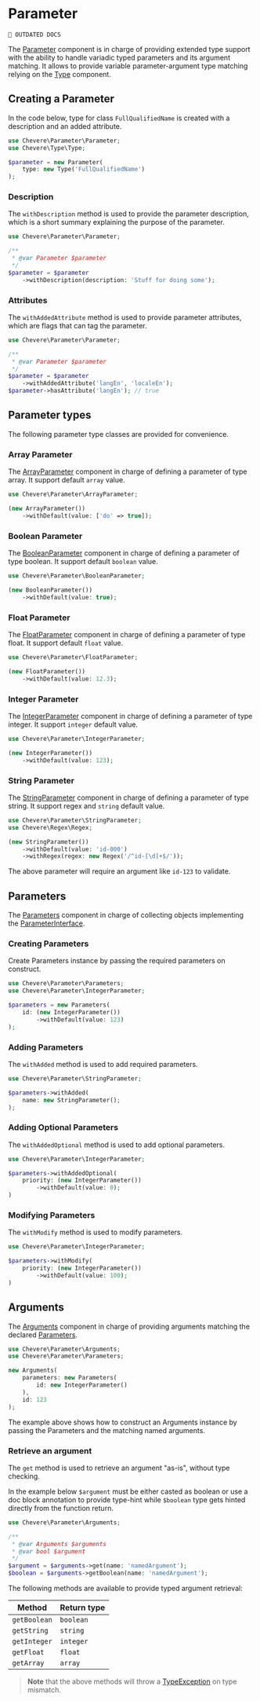 # Parameter

`🚧 OUTDATED DOCS`

The [Parameter](../reference/Chevere/Components/Parameter/Parameter.md) component is in charge of providing extended type support with the ability to handle variadic typed parameters and its argument matching. It allows to provide variable parameter-argument type matching relying on the [Type](./Type.md) component.

## Creating a Parameter

In the code below, type for class `FullQualifiedName` is created with a description and an added attribute.

```php
use Chevere\Parameter\Parameter;
use Chevere\Type\Type;

$parameter = new Parameter(
    type: new Type('FullQualifiedName')
);
```

### Description

The `withDescription` method is used to provide the parameter description, which is a short summary explaining the purpose of the parameter.

```php
use Chevere\Parameter\Parameter;

/**
 * @var Parameter $parameter
 */
$parameter = $parameter
    ->withDescription(description: 'Stuff for doing some');
```

### Attributes

The `withAddedAttribute` method is used to provide parameter attributes, which are flags that can tag the parameter.

```php
use Chevere\Parameter\Parameter;

/**
 * @var Parameter $parameter
 */
$parameter = $parameter
    ->withAddedAttribute('langEn', 'localeEn');
$parameter->hasAttribute('langEn'); // true
```

## Parameter types

The following parameter type classes are provided for convenience.

### Array Parameter

The [ArrayParameter](../reference/Chevere/Components/Parameter/ArrayParameter.md) component in charge of defining a parameter of type array. It support default `array` value.

```php
use Chevere\Parameter\ArrayParameter;

(new ArrayParameter())
    ->withDefault(value: ['do' => true]);
```

### Boolean Parameter

The [BooleanParameter](../reference/Chevere/Components/Parameter/BooleanParameter.md) component in charge of defining a parameter of type boolean. It support default `boolean` value.

```php
use Chevere\Parameter\BooleanParameter;

(new BooleanParameter())
    ->withDefault(value: true);
```

### Float Parameter

The [FloatParameter](../reference/Chevere/Components/Parameter/FloatParameter.md) component in charge of defining a parameter of type float. It support default `float` value.

```php
use Chevere\Parameter\FloatParameter;

(new FloatParameter())
    ->withDefault(value: 12.3);
```

### Integer Parameter

The [IntegerParameter](../reference/Chevere/Components/Parameter/IntegerParameter.md) component in charge of defining a parameter of type integer. It support `integer` default value.

```php
use Chevere\Parameter\IntegerParameter;

(new IntegerParameter())
    ->withDefault(value: 123);
```

### String Parameter

The [StringParameter](../reference/Chevere/Components/Parameter/StringParameter.md) component in charge of defining a parameter of type string. It support regex and `string` default value.

```php
use Chevere\Parameter\StringParameter;
use Chevere\Regex\Regex;

(new StringParameter())
    ->withDefault(value: 'id-000')
    ->withRegex(regex: new Regex('/^id-[\d]+$/'));
```

The above parameter will require an argument like `id-123` to validate.

## Parameters

The [Parameters](../reference/Chevere/Components/Parameter/Parameters.md) component in charge of collecting objects implementing the [ParameterInterface](../reference/Chevere/Interfaces/Parameter/ParameterInterface.md).

### Creating Parameters

Create Parameters instance by passing the required parameters on construct.

```php
use Chevere\Parameter\Parameters;
use Chevere\Parameter\IntegerParameter;

$parameters = new Parameters(
    id: (new IntegerParameter())
        ->withDefault(value: 123)
);
```

### Adding Parameters

The `withAdded` method is used to add required parameters.

```php
use Chevere\Parameter\StringParameter;

$parameters->withAdded(
    name: new StringParameter();
);
```

### Adding Optional Parameters

The `withAddedOptional` method is used to add optional parameters.

```php
use Chevere\Parameter\IntegerParameter;

$parameters->withAddedOptional(
    priority: (new IntegerParameter())
        ->withDefault(value: 0);
)
```

### Modifying Parameters

The `withModify` method is used to modify parameters.

```php
use Chevere\Parameter\IntegerParameter;

$parameters->withModify(
    priority: (new IntegerParameter())
        ->withDefault(value: 100);
)
```

## Arguments

The [Arguments](../reference/Chevere/Components/Parameter/Arguments.md) component in charge of providing arguments matching the declared [Parameters](#parameters).

```php
use Chevere\Parameter\Arguments;
use Chevere\Parameter\Parameters;

new Arguments(
    parameters: new Parameters(
        id: new IntegerParameter()
    ),
    id: 123
);
```

The example above shows how to construct an Arguments instance by passing the Parameters and the matching named arguments.

### Retrieve an argument

The `get` method is used to retrieve an argument "as-is", without type checking.

In the example below `$argument` must be either casted as boolean or use a doc block annotation to provide type-hint while `$boolean` type gets hinted directly from the function return.

```php
use Chevere\Parameter\Arguments;

/**
 * @var Arguments $arguments
 * @var bool $argument
 */
$argument = $arguments->get(name: 'namedArgument');
$boolean = $arguments->getBoolean(name: 'namedArgument');
```

The following methods are available to provide typed argument retrieval:

| Method       | Return type |
| ------------ | ----------- |
| `getBoolean` | `boolean`   |
| `getString`  | `string`    |
| `getInteger` | `integer`   |
| `getFloat`   | `float`     |
| `getArray`   | `array`     |

> **Note** that the above methods will throw a [TypeException](../reference/Chevere/Exceptions/Core/TypeException.md) on type mismatch.
